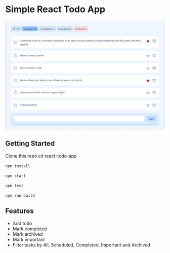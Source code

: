 # Simple React Todo App

![Todo preview](./public/preview.png?raw=true)

## Getting Started

Clone this repo
cd react-todo-app

`npm install`

`npm start`

`npm test`

`npm run build`

## Features

- Add todo
- Mark completed
- Mark archived
- Mark important
- Filter tasks by All, Scheduled, Completed, Important and Archived

